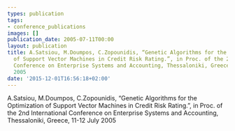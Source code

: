 ```yaml
---
types: publication
tags:
- conference_publications
images: []
publication_date: 2005-07-11T00:00
layout: publication
title: A.Satsiou, M.Doumpos, C.Zopounidis, “Genetic Algorithms for the Optimization
  of Support Vector Machines in Credit Risk Rating.”, in Proc. of the 2nd International
  Conference on Enterprise Systems and Accounting, Thessaloniki, Greece, 11-12 July
  2005
date: '2015-12-01T16:56:18+02:00'
---
```

<p>A.Satsiou, M.Doumpos, C.Zopounidis, “Genetic Algorithms for the Optimization of Support Vector Machines in Credit Risk Rating.”, in Proc. of the 2nd International Conference on Enterprise Systems and Accounting, Thessaloniki, Greece, 11-12 July 2005</p>
